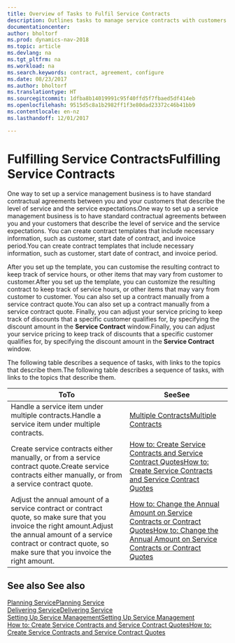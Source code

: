 ```yaml
---
title: Overview of Tasks to Fulfil Service Contracts
description: Outlines tasks to manage service contracts with customers.
documentationcenter: 
author: bholtorf
ms.prod: dynamics-nav-2018
ms.topic: article
ms.devlang: na
ms.tgt_pltfrm: na
ms.workload: na
ms.search.keywords: contract, agreement, configure
ms.date: 08/23/2017
ms.author: bholtorf
ms.translationtype: HT
ms.sourcegitcommit: 1dfba8b14019991c95f40ffd5f7fbaed5df414eb
ms.openlocfilehash: 9515d5c8a1b2982ff1f3e80dad23372c46b41bb9
ms.contentlocale: en-nz
ms.lasthandoff: 12/01/2017

---
```

# <a name="fulfilling-service-contracts"></a><span data-ttu-id="adbf8-103">Fulfilling Service Contracts</span><span class="sxs-lookup"><span data-stu-id="adbf8-103">Fulfilling Service Contracts</span></span> 
<span data-ttu-id="adbf8-104">One way to set up a service management business is to have standard contractual agreements between you and your customers that describe the level of service and the service expectations.</span><span class="sxs-lookup"><span data-stu-id="adbf8-104">One way to set up a service management business is to have standard contractual agreements between you and your customers that describe the level of service and the service expectations.</span></span> <span data-ttu-id="adbf8-105">You can create contract templates that include necessary information, such as customer, start date of contract, and invoice period.</span><span class="sxs-lookup"><span data-stu-id="adbf8-105">You can create contract templates that include necessary information, such as customer, start date of contract, and invoice period.</span></span>  
  
<span data-ttu-id="adbf8-106">After you set up the template, you can customise the resulting contract to keep track of service hours, or other items that may vary from customer to customer.</span><span class="sxs-lookup"><span data-stu-id="adbf8-106">After you set up the template, you can customize the resulting contract to keep track of service hours, or other items that may vary from customer to customer.</span></span> <span data-ttu-id="adbf8-107">You can also set up a contract manually from a service contract quote.</span><span class="sxs-lookup"><span data-stu-id="adbf8-107">You can also set up a contract manually from a service contract quote.</span></span> <span data-ttu-id="adbf8-108">Finally, you can adjust your service pricing to keep track of discounts that a specific customer qualifies for, by specifying the discount amount in the **Service Contract** window.</span><span class="sxs-lookup"><span data-stu-id="adbf8-108">Finally, you can adjust your service pricing to keep track of discounts that a specific customer qualifies for, by specifying the discount amount in the **Service Contract** window.</span></span>  

<span data-ttu-id="adbf8-109">The following table describes a sequence of tasks, with links to the topics that describe them.</span><span class="sxs-lookup"><span data-stu-id="adbf8-109">The following table describes a sequence of tasks, with links to the topics that describe them.</span></span>   
  
|<span data-ttu-id="adbf8-110">**To**</span><span class="sxs-lookup"><span data-stu-id="adbf8-110">**To**</span></span>|<span data-ttu-id="adbf8-111">**See**</span><span class="sxs-lookup"><span data-stu-id="adbf8-111">**See**</span></span>|  
|------------|-------------|  
|<span data-ttu-id="adbf8-112">Handle a service item under multiple contracts.</span><span class="sxs-lookup"><span data-stu-id="adbf8-112">Handle a service item under multiple contracts.</span></span> | [<span data-ttu-id="adbf8-113">Multiple Contracts</span><span class="sxs-lookup"><span data-stu-id="adbf8-113">Multiple Contracts</span></span>](service-multiple-contracts.md)|  
|<span data-ttu-id="adbf8-114">Create service contracts either manually, or from a service contract quote.</span><span class="sxs-lookup"><span data-stu-id="adbf8-114">Create service contracts either manually, or from a service contract quote.</span></span>| [<span data-ttu-id="adbf8-115">How to: Create Service Contracts and Service Contract Quotes</span><span class="sxs-lookup"><span data-stu-id="adbf8-115">How to: Create Service Contracts and Service Contract Quotes</span></span>](service-how-to-create-service-contracts-and-service-contract-quotes.md)|
|<span data-ttu-id="adbf8-116">Adjust the annual amount of a service contract or contract quote, so make sure that you invoice the right amount.</span><span class="sxs-lookup"><span data-stu-id="adbf8-116">Adjust the annual amount of a service contract or contract quote, so make sure that you invoice the right amount.</span></span>|[<span data-ttu-id="adbf8-117">How to: Change the Annual Amount on Service Contracts or Contract Quotes</span><span class="sxs-lookup"><span data-stu-id="adbf8-117">How to: Change the Annual Amount on Service Contracts or Contract Quotes</span></span>](service-how-to-change-the-annual-amount-on-service-contracts-or-contract-quotes.md)|

## <a name="see-also"></a><span data-ttu-id="adbf8-118">See also </span><span class="sxs-lookup"><span data-stu-id="adbf8-118">See also</span></span>
[<span data-ttu-id="adbf8-119">Planning Service</span><span class="sxs-lookup"><span data-stu-id="adbf8-119">Planning Service</span></span>](service-plan-service.md)  
[<span data-ttu-id="adbf8-120">Delivering Service</span><span class="sxs-lookup"><span data-stu-id="adbf8-120">Delivering Service</span></span>](service-deliver-service.md)  
[<span data-ttu-id="adbf8-121">Setting Up Service Management</span><span class="sxs-lookup"><span data-stu-id="adbf8-121">Setting Up Service Management</span></span>](service-setup-service.md)  
[<span data-ttu-id="adbf8-122">How to: Create Service Contracts and Service Contract Quotes</span><span class="sxs-lookup"><span data-stu-id="adbf8-122">How to: Create Service Contracts and Service Contract Quotes</span></span>](service-how-to-create-service-contracts-and-service-contract-quotes.md)  

